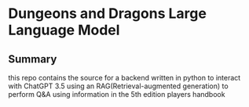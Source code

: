 # Dungeons and Dragons Large Language Model
## Summary
this repo contains the source for a backend written in python to interact with ChatGPT 3.5 using an RAG(Retrieval-augmented generation) to perform Q&A using information in the 5th edition players handbook


